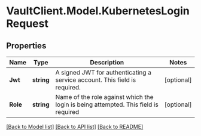 # VaultClient.Model.KubernetesLoginRequest

## Properties

Name | Type | Description | Notes
------------ | ------------- | ------------- | -------------
**Jwt** | **string** | A signed JWT for authenticating a service account. This field is required. | [optional] 
**Role** | **string** | Name of the role against which the login is being attempted. This field is required | [optional] 

[[Back to Model list]](../README.md#documentation-for-models) [[Back to API list]](../README.md#documentation-for-api-endpoints) [[Back to README]](../README.md)

